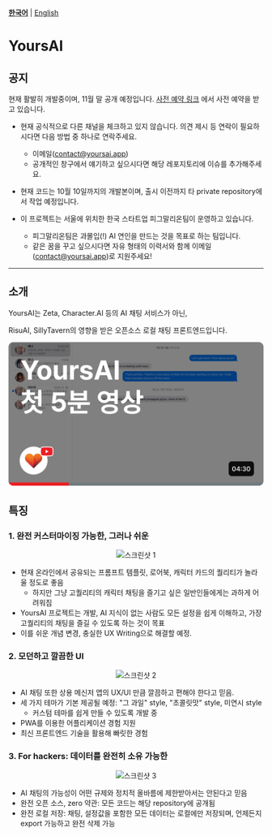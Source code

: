 
[**한국어**](README.md) | [English](/READMEs/en.md)

# YoursAI

## 공지
현재 활발히 개발중이며, 11월 말 공개 예정입니다.
[사전 예약 링크](https://form.yoursai.app/waitlist) 에서 사전 예약을 받고 있습니다.

- 현재 공식적으로 다른 채널을 체크하고 있지 않습니다. 의견 제시 등 연락이 필요하시다면 다음 방법 중 하나로 연락주세요.
    - 이메일([contact@yoursai.app](mailto:contact@yoursai.app))
    - 공개적인 창구에서 얘기하고 싶으시다면 해당 레포지토리에 이슈를 추가해주세요.
  
- 현재 코드는 10월 10일까지의 개발본이며, 출시 이전까지 타 private repository에서 작업 예정입니다.
- 이 프로젝트는 서울에 위치한 한국 스타트업 피그말리온팀이 운영하고 있습니다.
  - 피그말리온팀은 과몰입(!) AI 연인을 만드는 것을 목표로 하는 팀입니다.
  - 같은 꿈을 꾸고 싶으시다면 자유 형태의 이력서와 함께 이메일([contact@yoursai.app](mailto:contact@yoursai.app))로 지원주세요!


---

## 소개

YoursAI는 Zeta, Character.AI 등의 AI 채팅 서비스가 아닌, 

RisuAI, SillyTavern의 영향을 받은 오픈소스 로컬 채팅 프론트엔드입니다.

[![첫 5분 공개](./READMEs/0.png)](https://www.youtube.com/watch?v=-pbDnYQ9tgU)

## 특징

### 1. 완전 커스터마이징 가능한, 그러나 쉬운

<p align="center">
<img src="https://github.com/yours-ai/YoursAI/raw/dev/READMEs/1.png" width="600" alt="스크린샷 1"/>
</p>

- 현재 온라인에서 공유되는 프롬프트 템플릿, 로어북, 캐릭터 카드의 퀄리티가 놀라울 정도로 좋음
  - 하지만 그냥 고퀄리티의 캐릭터 채팅을 즐기고 싶은 일반인들에게는 과하게 어려워짐
- YoursAI 프로젝트는 개발, AI 지식이 없는 사람도 모든 설정을 쉽게 이해하고, 가장 고퀄리티의 채팅을 즐길 수 있도록 하는 것이 목표
- 이를 쉬운 개념 변경, 충실한 UX Writing으로 해결할 예정.



### 2. 모던하고 깔끔한 UI

<p align="center">
<img src="https://github.com/yours-ai/YoursAI/raw/dev/READMEs/2.png" width="600" alt="스크린샷 2" style="margin: 0 auto;"/>
</p>

- AI 채팅 또한 상용 메신저 앱의 UX/UI 만큼 깔끔하고 편해야 한다고 믿음.
- 세 가지 테마가 기본 제공될 예정: "그 과일" style, "초콜릿맛" style, 미연시 style
  - 커스텀 테마를 쉽게 만들 수 있도록 개발 중
- PWA를 이용한 어플리케이션 경험 지원
- 최신 프론트엔드 기술을 활용해 빠릿한 경험



### 3. For hackers: 데이터를 완전히 소유 가능한

<p align="center">
<img src="https://github.com/yours-ai/YoursAI/raw/dev/READMEs/3.png" width="600" alt="스크린샷 3" style="margin: 0 auto;"/>
</p>

- AI 채팅의 가능성이 어떤 규제와 정치적 올바름에 제한받아서는 안된다고 믿음
- 완전 오픈 소스, zero 약관: 모든 코드는 해당 repository에 공개됨
- 완전 로컬 저장: 채팅, 설정값을 포함한 모든 데이터는 로컬에만 저장되며, 언제든지 export 가능하고 완전 삭제 가능


